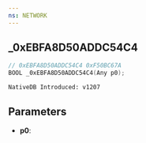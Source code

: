 ```yaml
---
ns: NETWORK
---
```

## _0xEBFA8D50ADDC54C4

```c
// 0xEBFA8D50ADDC54C4 0xF50BC67A
BOOL _0xEBFA8D50ADDC54C4(Any p0);
```

```
NativeDB Introduced: v1207
```

## Parameters
* **p0**:
